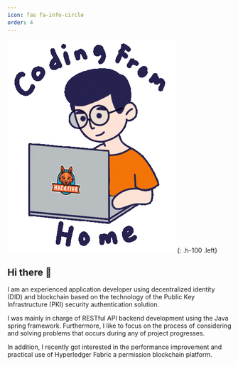 ```yaml
---
icon: fas fa-info-circle
order: 4
---
```


![Desktop View](/assets/img/coding.gif){: .h-100 .left}
## Hi there 🤗
I am an experienced application developer using decentralized identity (DID) and blockchain based on the technology of the Public Key Infrastructure (PKI) security authentication solution.

I was mainly in charge of RESTful API backend development using the Java spring framework. Furthermore, I like to focus on the process of considering and solving problems that occurs during any of project progresses.

In addition, I recently got interested in the performance improvement and practical use of Hyperledger Fabric a permission blockchain platform.
